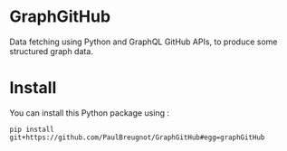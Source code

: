 # GraphGitHub
Data fetching using Python and GraphQL GitHub APIs, to produce some structured graph data.

# Install
You can install this Python package using :

`pip install git+https://github.com/PaulBreugnot/GraphGitHub#egg=graphGitHub`
